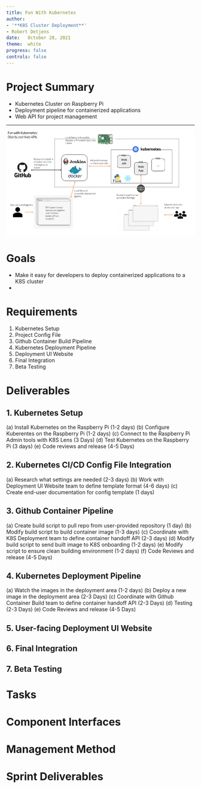 ```yaml
---
title: Fun With Kubernetes
author:
- '**K8S Cluster Deployment**'
- Robert Detjens
date:   October 28, 2021
theme:  white
progress: false
controls: false
---
```


# Project Summary

- Kubernetes Cluster on Raspberry Pi
- Deployment pipeline for containerized applications
- Web API for project management

---

![Project Overview](images/overview.png)

# Goals

- Make it easy for developers to deploy containerized applications to a K8S cluster
-

# Requirements

1. Kubernetes Setup
2. Project Config File
3. Github Container Build Pipeline
4. Kubernetes Deployment Pipeline
5. Deployment UI Website
6. Final Integration
7. Beta Testing

# Deliverables

## 1. Kubernetes Setup

(a) Install Kubernetes on the Raspberry Pi (1-2 days)
(b) Configure Kuberentes on the Raspberry Pi (1-2 days)
(c) Connect to the Raspberry Pi Admin tools with K8S Lens (3 Days)
(d) Test Kubernetes on the Raspberry Pi (3 days)
(e) Code reviews and release (4-5 Days)

## 2. Kubernetes CI/CD Config File Integration

(a) Research what settings are needed (2-3 days)
(b) Work with Deployment UI Website team to define template format (4-6 days)
(c) Create end-user documentation for config template (1 days)

## 3. Github Container Pipeline

(a) Create build script to pull repo from user-provided repository (1 day)
(b) Modify build script to build container image (1-3 days)
(c) Coordinate with K8S Deployment team to define container handoff API (2-3 days)
(d) Modify build script to send built image to K8S onboarding (1-2 days)
(e) Modify script to ensure clean building environment (1-2 days)
(f) Code Reviews and release (4-5 Days)
<!-- (f) Modify script to use user-selected generic Dockerfile if none provided (3-4 days) [stretch] -->
<!-- (g) Integrate build pipeline with Github Actions (5-7days) [stretch] -->

## 4. Kubernetes Deployment Pipeline

(a) Watch the images in the deployment area (1-2 days)
(b) Deploy a new image in the deployment area (2-3 Days)
(c) Coordinate with Github Container Build team to define container handoff API (2-3 Days)
(d) Testing (2-3 Days)
(e) Code Reviews and release (4-5 Days)

## 5. User-facing Deployment UI Website

## 6. Final Integration

## 7. Beta Testing

# Tasks

# Component Interfaces

# Management Method

# Sprint Deliverables
